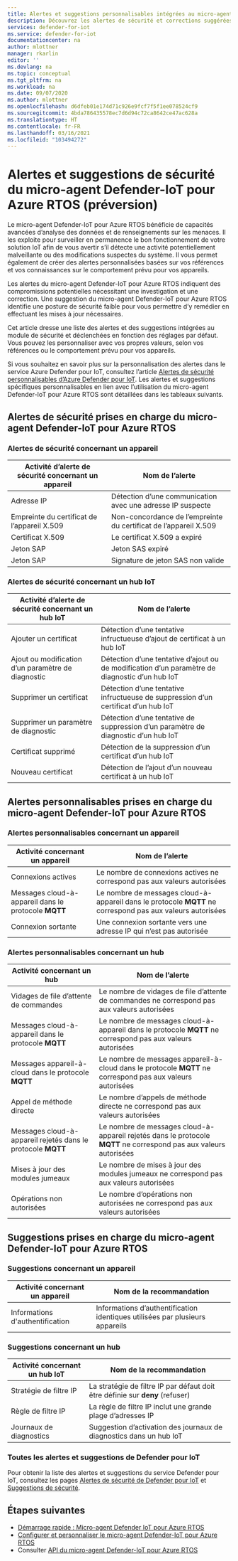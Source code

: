 ```yaml
---
title: Alertes et suggestions personnalisables intégrées au micro-agent Defender-IoT pour Azure RTOS
description: Découvrez les alertes de sécurité et corrections suggérées en lien avec l’utilisation du micro-agent Defender-IoT Azure IoT pour Azure RTOS.
services: defender-for-iot
ms.service: defender-for-iot
documentationcenter: na
author: mlottner
manager: rkarlin
editor: ''
ms.devlang: na
ms.topic: conceptual
ms.tgt_pltfrm: na
ms.workload: na
ms.date: 09/07/2020
ms.author: mlottner
ms.openlocfilehash: d6dfeb01e174d71c926e9fcf7f5f1ee078524cf9
ms.sourcegitcommit: 4bda786435578ec7d6d94c72ca8642ce47ac628a
ms.translationtype: HT
ms.contentlocale: fr-FR
ms.lasthandoff: 03/16/2021
ms.locfileid: "103494272"
---
```

# <a name="defender-iot-micro-agent-for-azure-rtos-security-alerts-and-recommendations-preview"></a>Alertes et suggestions de sécurité du micro-agent Defender-IoT pour Azure RTOS (préversion)

Le micro-agent Defender-IoT pour Azure RTOS bénéficie de capacités avancées d’analyse des données et de renseignements sur les menaces. Il les exploite pour surveiller en permanence le bon fonctionnement de votre solution IoT afin de vous avertir s’il détecte une activité potentiellement malveillante ou des modifications suspectes du système. Il vous permet également de créer des alertes personnalisées basées sur vos références et vos connaissances sur le comportement prévu pour vos appareils.

Les alertes du micro-agent Defender-IoT pour Azure RTOS indiquent des compromissions potentielles nécessitant une investigation et une correction. Une suggestion du micro-agent Defender-IoT pour Azure RTOS identifie une posture de sécurité faible pour vous permettre d’y remédier en effectuant les mises à jour nécessaires. 

Cet article dresse une liste des alertes et des suggestions intégrées au module de sécurité et déclenchées en fonction des réglages par défaut. Vous pouvez les personnaliser avec vos propres valeurs, selon vos références ou le comportement prévu pour vos appareils. 

Si vous souhaitez en savoir plus sur la personnalisation des alertes dans le service Azure Defender pour IoT, consultez l’article [Alertes de sécurité personnalisables d’Azure Defender pour IoT](concept-customizable-security-alerts.md). Les alertes et suggestions spécifiques personnalisables en lien avec l’utilisation du micro-agent Defender-IoT pour Azure RTOS sont détaillées dans les tableaux suivants. 

## <a name="defender-iot-micro-agent-for-azure-rtos-supported-security-alerts"></a>Alertes de sécurité prises en charge du micro-agent Defender-IoT pour Azure RTOS

### <a name="device-related-security-alerts"></a>Alertes de sécurité concernant un appareil

|Activité d’alerte de sécurité concernant un appareil  |Nom de l’alerte  |
|---------|---------|
|Adresse IP| Détection d’une communication avec une adresse IP suspecte|
|Empreinte du certificat de l’appareil X.509|Non-concordance de l’empreinte du certificat de l’appareil X.509|
|Certificat X.509| Le certificat X.509 a expiré|
|Jeton SAP| Jeton SAS expiré|
|Jeton SAP| Signature de jeton SAS non valide|

### <a name="iot-hub-related-security-alerts"></a>Alertes de sécurité concernant un hub IoT

|Activité d’alerte de sécurité concernant un hub IoT  |Nom de l’alerte  |
|---------|---------|
|Ajouter un certificat    |  Détection d’une tentative infructueuse d’ajout de certificat à un hub IoT       |
|Ajout ou modification d’un paramètre de diagnostic    | Détection d’une tentative d’ajout ou de modification d’un paramètre de diagnostic d’un hub IoT      |
|Supprimer un certificat    |  Détection d’une tentative infructueuse de suppression d’un certificat d’un hub IoT       |
|Supprimer un paramètre de diagnostic    |  Détection d’une tentative de suppression d’un paramètre de diagnostic d’un hub IoT      |
|Certificat supprimé    | Détection de la suppression d’un certificat d’un hub IoT        |
|Nouveau certificat     |  Détection de l’ajout d’un nouveau certificat à un hub IoT       |

## <a name="defender-iot-micro-agent-for-azure-rtos-supported-customizable-alerts"></a>Alertes personnalisables prises en charge du micro-agent Defender-IoT pour Azure RTOS

### <a name="device-related-customizable-alerts"></a>Alertes personnalisables concernant un appareil

|Activité concernant un appareil |Nom de l’alerte  |
|---------|---------|
|Connexions actives|Le nombre de connexions actives ne correspond pas aux valeurs autorisées|
|Messages cloud-à-appareil dans le protocole **MQTT**|Le nombre de messages cloud-à-appareil dans le protocole **MQTT** ne correspond pas aux valeurs autorisées|
|Connexion sortante| Une connexion sortante vers une adresse IP qui n’est pas autorisée|

### <a name="hub-related-customizable-alerts"></a>Alertes personnalisables concernant un hub 

|Activité concernant un hub  |Nom de l’alerte  |
|---------|---------|
|Vidages de file d’attente de commandes     |  Le nombre de vidages de file d’attente de commandes ne correspond pas aux valeurs autorisées       |
|Messages cloud-à-appareil dans le protocole **MQTT**    |  Le nombre de messages cloud-à-appareil dans le protocole **MQTT** ne correspond pas aux valeurs autorisées       |
|Messages appareil-à-cloud dans le protocole **MQTT**    | Le nombre de messages appareil-à-cloud dans le protocole **MQTT** ne correspond pas aux valeurs autorisées        |
|Appel de méthode directe     |  Le nombre d’appels de méthode directe ne correspond pas aux valeurs autorisées       |
|Messages cloud-à-appareil rejetés dans le protocole **MQTT**     |   Le nombre de messages cloud-à-appareil rejetés dans le protocole **MQTT** ne correspond pas aux valeurs autorisées      |
|Mises à jour des modules jumeaux     |  Le nombre de mises à jour des modules jumeaux ne correspond pas aux valeurs autorisées       |
|Opérations non autorisées    |  Le nombre d’opérations non autorisées ne correspond pas aux valeurs autorisées       |

## <a name="defender-iot-micro-agent-for-azure-rtos-supported-recommendations"></a>Suggestions prises en charge du micro-agent Defender-IoT pour Azure RTOS

### <a name="device-related-recommendations"></a>Suggestions concernant un appareil

|Activité concernant un appareil  |Nom de la recommandation |
|---------|---------|
|Informations d'authentification    |  Informations d’authentification identiques utilisées par plusieurs appareils       |

### <a name="hub-related-recommendations"></a>Suggestions concernant un hub

|Activité concernant un hub IoT  |Nom de la recommandation |
|---------|---------|
|Stratégie de filtre IP   |  La stratégie de filtre IP par défaut doit être définie sur **deny** (refuser)  |
|Règle de filtre IP| La règle de filtre IP inclut une grande plage d’adresses IP|
|Journaux de diagnostics|Suggestion d’activation des journaux de diagnostics dans un hub IoT|

### <a name="all-defender-for-iot-alerts-and-recommendations"></a>Toutes les alertes et suggestions de Defender pour IoT

Pour obtenir la liste des alertes et suggestions du service Defender pour IoT, consultez les pages [Alertes de sécurité de Defender pour IoT](concept-security-alerts.md) et [Suggestions de sécurité](concept-recommendations.md).

## <a name="next-steps"></a>Étapes suivantes

- [Démarrage rapide : Micro-agent Defender IoT pour Azure RTOS](quickstart-azure-rtos-security-module.md)
- [Configurer et personnaliser le micro-agent Defender-IoT pour Azure RTOS](how-to-azure-rtos-security-module.md)
- Consulter [API du micro-agent Defender-IoT pour Azure RTOS](azure-rtos-security-module-api.md)